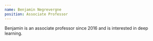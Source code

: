 ```yaml
---
name: Benjamin Negrevergne
position: Associate Professor
---
```

Benjamin is an associate professor since 2016 and is interested in deep learning. 
